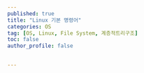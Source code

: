 ```yaml
---
published: true
title: "Linux 기본 명령어" 
categories: OS
tag: [OS, Linux, File System, 계층적트리구조] 
toc: false
author_profile: false 
  

---
```




 



